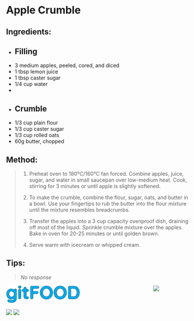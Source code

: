 #   Apple Crumble

## Ingredients:

- ## Filling
-   3 medium apples, peeled, cored, and diced
-   1 tbsp lemon juice
-   1 tbsp caster sugar
-   1/4 cup water
-   
-   ## Crumble
-   1/3 cup plain flour
-   1/3 cup caster sugar
-   1/3 cup rolled oats
-   60g butter, chopped

## Method:

> 1. Preheat oven to 180°C/160°C fan forced. Combine apples, juice, sugar, and water in small saucepan over low-medium heat. Cook, stirring for 3 minutes or until apple is slightly softened.
>   
> 1. To make the crumble, combine the flour, sugar, oats, and butter in a bowl. Use your fingertips to rub the butter into the flour mixture until the mixture resembles breadcrumbs.
>   
> 1. Transfer the apples into a 3 cup capacity ovenproof dish, draining off most of the liquid. Sprinkle crumble mixture over the apples.  Bake in oven for 20-25 minutes or until golden brown.
>   
> 1. Serve warm with icecream or whipped cream.

## Tips:

> _No response_


<img src="../images/logo_sm.png" width="40%" />

<img src="https://profile-counter.glitch.me/gitfood_applecrumble/count.svg" width="20%" align="right" />

<img src="https://img.shields.io/badge/tag-dessert-blue.svg" /> <img src="https://img.shields.io/badge/tag-stovetop-blue.svg" /> 